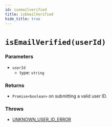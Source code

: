 ```yaml
---
id: isemailverified
title: isEmailVerified
hide_title: true
---
```


# ``isEmailVerified(userId)``

### Parameters
- ``userId``
  - type: ``string``


### Returns
- ``Promise<boolean>`` on submitting a valid user ID.

### Throws
- [UNKNOWN_USER_ID_ERROR](./errors/unknown_user_id_error)